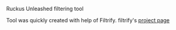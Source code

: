 Ruckus Unleashed filtering tool

Tool was quickly created with help of Filtrify.
filtrify's [project page](http://luis-almeida.github.com/filtrify/)
